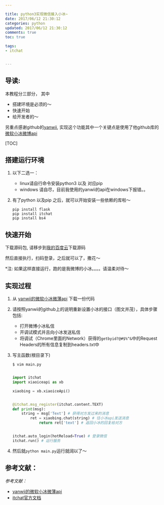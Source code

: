```yaml
---

title: python3实现微信接入小冰~
date: 2017/06/12 21:30:12
categories: python
updated: 2017/06/12 21:30:12
comments: true
toc: true

tags:
- itchat


---
```


## 导读:

本教程分三部分， 其中
- 搭建环境是必须的～
- 快速开始
- 给开发者的～

另重点感谢github的[yanwii](https://github.com/yanwii/), 实现这个功能其中一个关键点是使用了他github库的[微软小冰微博api](https://github.com/yanwii/msxiaoiceapi)

[TOC]

## 搭建运行环境
1. 以下二选一：
    - linux请自行命令安装python3 以及 对应pip
    - windows 请自尽，目前我使用的yanwii的api在windows下报错。。

1. 有了python 以及pip 之后，就可以开始安装一些依赖的库啦～
    ```
    pip install flask
    pip install itchat
    pip install bs4
    ```



## 快速开始
下载源码包, 请移步到[我的百度云](http://pan.baidu.com/s/1qYa2iM4)下载源码

然后直接执行，扫码登录，之后就可以了，撒花～

*注: 如果这样直接运行，跑的是我微博的小冰。。。。请温柔对待～

## 实现过程

1. 从 [yanwii的微软小冰微薄api](https://github.com/yanwii/msxiaoiceapi) 下载一份代码
2. 请按照yanwii的github上的说明重新设置小冰的接口（图文并茂），具体步骤包括:
    - 打开微博小冰私信
    - 开调试模式并且向小冰发送私信
    - 将调试（Chrome里面的Network）获得的`getbyid?@#$%^&`中的Request Headers的所有信息复制到headers.txt中
1. 写主函数(根目录下)

    `$ vim main.py`

    ```python

    import itchat
    import xiaoiceapi as xb

    xiaobing = xb.xiaoiceApi()


    @itchat.msg_register(itchat.content.TEXT)
    def print(msg):
        string = msg['Text'] # 获得对方发过来的消息
            ret = xiaobing.chat(string) # 往小冰api发送消息
                return ret['text'] # 返回小冰的回复给对方


    itchat.auto_login(hotReload=True) # 登录微信
    itchat.run() # 运行服务
    ```


2. 然后就`python main.py`运行就阔以了～


## 参考文献：
*参考文献：*
- [yanwii的微软小冰微薄api](https://github.com/yanwii/msxiaoiceapi)
- [itchat官方文档](http://itchat.readthedocs.io/zh/latest/)





